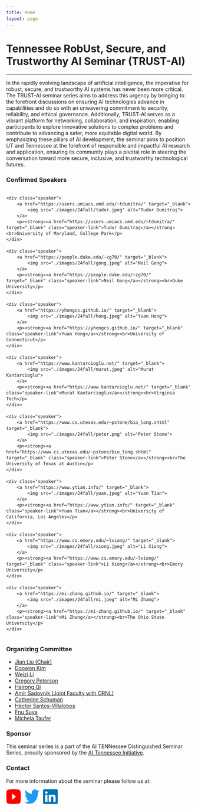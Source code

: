 ```yaml
---
title: Home
layout: page
---
```


# Tennessee RobUst, Secure, and Trustworthy AI Seminar (TRUST-AI)

---

In the rapidly evolving landscape of artificial intelligence, the imperative for robust, secure, and trustworthy AI systems has never been more critical. The TRUST-AI seminar series aims to address this urgency by bringing to the forefront discussions on ensuring AI technologies advance in capabilities and do so with an unwavering commitment to security, reliability, and ethical governance. Additionally, TRUST-AI serves as a vibrant platform for networking, collaboration, and inspiration, enabling participants to explore innovative solutions to complex problems and contribute to advancing a safer, more equitable digital world. By emphasizing these pillars of AI development, the seminar aims to position UT and Tennessee at the forefront of responsible and impactful AI research and application, ensuring its community plays a pivotal role in steering the conversation toward more secure, inclusive, and trustworthy technological futures.

### Confirmed Speakers

<div class="speakers-grid">

    <div class="speaker">
        <a href="https://users.umiacs.umd.edu/~tdumitra/" target="_blank">
            <img src="./images/24fall/tudor.jpeg" alt="Tudor Dumitraș">
        </a>
        <p><strong><a href="https://users.umiacs.umd.edu/~tdumitra/" target="_blank" class="speaker-link">Tudor Dumitraș</a></strong><br>University of Maryland, College Park</p>
    </div>

    <div class="speaker">
        <a href="https://people.duke.edu/~zg70/" target="_blank">
            <img src="./images/24fall/gong.jpeg" alt="Neil Gong">
        </a>
        <p><strong><a href="https://people.duke.edu/~zg70/" target="_blank" class="speaker-link">Neil Gong</a></strong><br>Duke University</p>
    </div>

    <div class="speaker">
        <a href="https://yhongcs.github.io/" target="_blank">
            <img src="./images/24fall/hong.jpeg" alt="Yuan Hong">
        </a>
        <p><strong><a href="https://yhongcs.github.io/" target="_blank" class="speaker-link">Yuan Hong</a></strong><br>University of Connecticut</p>
    </div>

    <div class="speaker">
        <a href="https://www.kantarcioglu.net/" target="_blank">
            <img src="./images/24fall/murat.jpeg" alt="Murat Kantarcioglu">
        </a>
        <p><strong><a href="https://www.kantarcioglu.net/" target="_blank" class="speaker-link">Murat Kantarcioglu</a></strong><br>Virginia Tech</p>
    </div>

    <div class="speaker">
        <a href="https://www.cs.utexas.edu/~pstone/bio_long.shtml" target="_blank">
            <img src="./images/24fall/peter.png" alt="Peter Stone">
        </a>
        <p><strong><a href="https://www.cs.utexas.edu/~pstone/bio_long.shtml" target="_blank" class="speaker-link">Peter Stone</a></strong><br>The University of Texas at Austin</p>
    </div>

    <div class="speaker">
        <a href="https://www.ytian.info/" target="_blank">
            <img src="./images/24fall/yuan.jpeg" alt="Yuan Tian">
        </a>
        <p><strong><a href="https://www.ytian.info/" target="_blank" class="speaker-link">Yuan Tian</a></strong><br>University of California, Los Angeles</p>
    </div>

    <div class="speaker">
        <a href="https://www.cs.emory.edu/~lxiong/" target="_blank">
            <img src="./images/24fall/xiong.jpeg" alt="Li Xiong">
        </a>
        <p><strong><a href="https://www.cs.emory.edu/~lxiong/" target="_blank" class="speaker-link">Li Xiong</a></strong><br>Emory University</p>
    </div>

    <div class="speaker">
        <a href="https://mi-zhang.github.io/" target="_blank">
            <img src="./images/24fall/mi.jpeg" alt="Mi Zhang">
        </a>
        <p><strong><a href="https://mi-zhang.github.io/" target="_blank" class="speaker-link">Mi Zhang</a></strong><br>The Ohio State University</p>
    </div>

    
    
</div>

### Organizing Committee

- [Jian Liu (Chair)](https://web.eecs.utk.edu/~jliu/)
- [Doowon Kim](https://doowon.github.io/)
- [Weizi Li](https://weizi-li.github.io/)
- [Gregory Peterson](https://web.eecs.utk.edu/~gdp/)
- [Hairong Qi](https://aicip.github.io/)
- [Amir Sadovnik (Joint Faculty with ORNL)](https://www.ornl.gov/staff-profile/amir-sadovnik)
- [Catherine Schuman](https://catherineschuman.com/)
- [Hector Santos-Villalobos](https://www.eecs.utk.edu/people/hector-santos-villalobos/)
- [Fnu Suya](https://fsuya.org/)
- [Michela Taufer](https://globalcomputing.group/)


### Sponsor

This seminar series is a part of the AI TENNessee Distinguished Seminar Series, proudly sponsored by the [AI Tennessee Initiative](https://research.utk.edu/oried/research-innovation-initiatives/ai-tennessee-initiative/).

### Contact

For more information about the seminar please follow us at:
<div style="display: flex; gap: 10px;">
    <a href="https://www.youtube.com/channel/UCaZx8BUCa2M_orwYAuXacRg" target="_blank">
        <img src="./images/youtube.png" alt="YouTube" style="width: 40px; height: 40px;">
    </a>
    <a href="https://x.com/trustaiseminar" target="_blank">
        <img src="./images/twitter.png" alt="Twitter" style="width: 40px; height: 40px;">
    </a>
    <a href="https://www.linkedin.com/in/trustai-seminar/" target="_blank">
        <img src="./images/linkedin.png" alt="LinkedIn" style="width: 40px; height: 40px;">
    </a>
</div>

<style>
.speakers-grid {
    display: flex;
    flex-wrap: wrap;
    gap: 20px;
    justify-content: flex-start; /* Align items to the left */
    align-content: flex-start; /* Align rows to the top */
}

.speaker {
    flex: 1 1 calc(33.333% - 20px);
    max-width: calc(33.333% - 20px); /* Ensure no more than 3 items per row */
    box-sizing: border-box;
    text-align: center;
}

.speaker img {
    width: 160px;
    height: 160px;
    border-radius: 50%;
}

.speaker p {
    margin-top: 10px;
    font-size: 14px;
}

.speaker-link {
    text-decoration: none;
}

.speaker-link:hover, .speaker-link:focus {
    color: blue;
}


</style>
